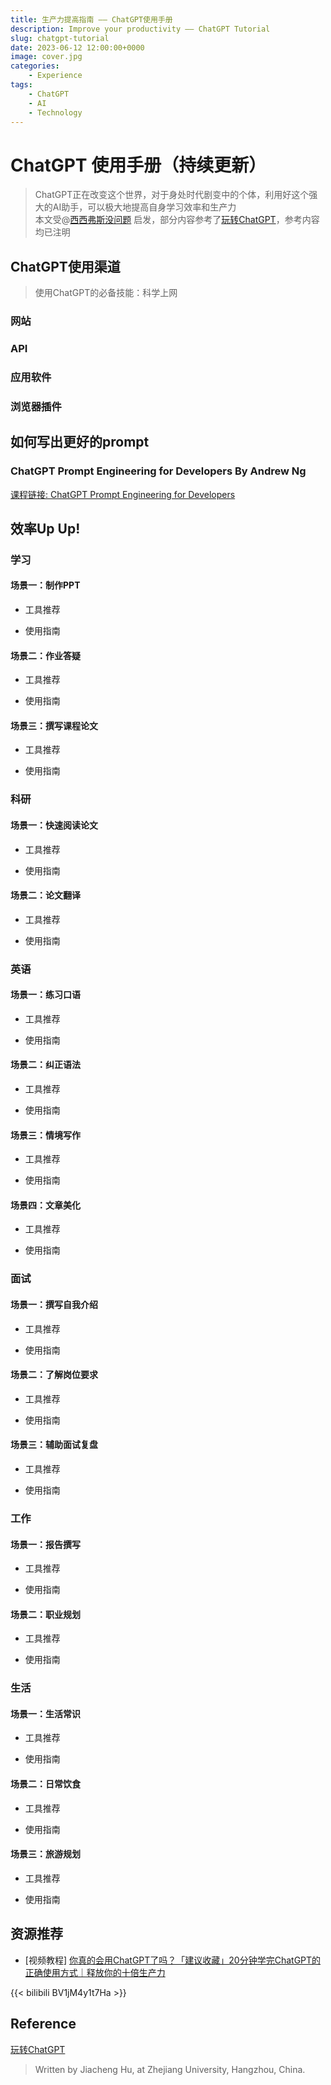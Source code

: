 ```yaml
---
title: 生产力提高指南 —— ChatGPT使用手册
description: Improve your productivity —— ChatGPT Tutorial
slug: chatgpt-tutorial
date: 2023-06-12 12:00:00+0000
image: cover.jpg
categories:
    - Experience
tags:
    - ChatGPT
    - AI
    - Technology
---
```


# ChatGPT 使用手册（持续更新）

> ChatGPT正在改变这个世界，对于身处时代剧变中的个体，利用好这个强大的AI助手，可以极大地提高自身学习效率和生产力 \
> 本文受@[西西弗斯没问题](https://space.bilibili.com/277830177) 启发，部分内容参考了[玩转ChatGPT](https://k5ms77k0o1.feishu.cn/wiki/wikcnJyI9wsyjyBc8xiDgv0cY8b)，参考内容均已注明
>

## ChatGPT使用渠道

> 使用ChatGPT的必备技能：科学上网

### 网站

### API

### 应用软件

### 浏览器插件


## 如何写出更好的prompt 

### ChatGPT Prompt Engineering for Developers By Andrew Ng

[课程链接: ChatGPT Prompt Engineering for Developers](https://www.deeplearning.ai/short-courses/chatgpt-prompt-engineering-for-developers/)

## 效率Up Up! 

### 学习

#### 场景一：制作PPT

- 工具推荐

- 使用指南

#### 场景二：作业答疑

- 工具推荐

- 使用指南

#### 场景三：撰写课程论文

- 工具推荐

- 使用指南

### 科研

#### 场景一：快速阅读论文

- 工具推荐

- 使用指南

#### 场景二：论文翻译

- 工具推荐

- 使用指南

### 英语

#### 场景一：练习口语

- 工具推荐

- 使用指南

#### 场景二：纠正语法

- 工具推荐

- 使用指南

#### 场景三：情境写作

- 工具推荐

- 使用指南

#### 场景四：文章美化

- 工具推荐

- 使用指南

### 面试

#### 场景一：撰写自我介绍

- 工具推荐

- 使用指南

#### 场景二：了解岗位要求

- 工具推荐

- 使用指南

#### 场景三：辅助面试复盘

- 工具推荐

- 使用指南

### 工作

#### 场景一：报告撰写

- 工具推荐

- 使用指南

#### 场景二：职业规划

- 工具推荐

- 使用指南

### 生活

#### 场景一：生活常识

- 工具推荐

- 使用指南

#### 场景二：日常饮食

- 工具推荐

- 使用指南

#### 场景三：旅游规划

- 工具推荐

- 使用指南

## 资源推荐

- [视频教程] [你真的会用ChatGPT了吗？「建议收藏」20分钟学完ChatGPT的正确使用方式｜释放你的十倍生产力](https://www.bilibili.com/video/BV1jM4y1t7Ha)

{{< bilibili BV1jM4y1t7Ha >}}

## Reference

[玩转ChatGPT](https://k5ms77k0o1.feishu.cn/wiki/wikcnJyI9wsyjyBc8xiDgv0cY8b)

> Written by Jiacheng Hu, at Zhejiang University, Hangzhou, China.